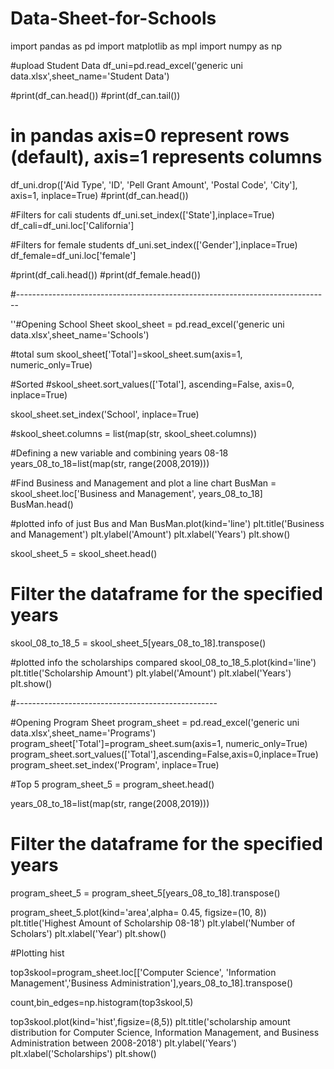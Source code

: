 # Data-Sheet-for-Schools

import pandas as pd
import matplotlib as mpl
import numpy as np

#upload Student Data
df_uni=pd.read_excel('generic uni data.xlsx',sheet_name='Student Data')

#print(df_can.head())
#print(df_can.tail())

# in pandas axis=0 represent rows (default), axis=1 represents columns
df_uni.drop(['Aid Type', 'ID', 'Pell Grant Amount', 'Postal Code', 'City'], axis=1, inplace=True)
#print(df_can.head())


#Filters for cali students
df_uni.set_index(['State'],inplace=True)
df_cali=df_uni.loc['California']


#Filters for female students
df_uni.set_index(['Gender'],inplace=True)
df_female=df_uni.loc['female']

#print(df_cali.head())
#print(df_female.head())

#------------------------------------------------------------------------------

''#Opening School Sheet
skool_sheet = pd.read_excel('generic uni data.xlsx',sheet_name='Schools')

#total sum
skool_sheet['Total']=skool_sheet.sum(axis=1, numeric_only=True)

#Sorted
#skool_sheet.sort_values(['Total'], ascending=False, axis=0, inplace=True)

skool_sheet.set_index('School', inplace=True)

#skool_sheet.columns = list(map(str, skool_sheet.columns))

#Defining a new variable and combining years 08-18
years_08_to_18=list(map(str, range(2008,2019)))

#Find Business and Management and plot a line chart
BusMan = skool_sheet.loc['Business and Management', years_08_to_18] 
BusMan.head()

#plotted info of just Bus and Man
BusMan.plot(kind='line')
plt.title('Business and Management')
plt.ylabel('Amount')
plt.xlabel('Years')
plt.show()

skool_sheet_5 = skool_sheet.head()

# Filter the dataframe for the specified years
skool_08_to_18_5 = skool_sheet_5[years_08_to_18].transpose()

#plotted info the scholarships compared
skool_08_to_18_5.plot(kind='line')
plt.title('Scholarship Amount')
plt.ylabel('Amount')
plt.xlabel('Years')
plt.show()

#--------------------------------------------------

#Opening Program Sheet
program_sheet = pd.read_excel('generic uni data.xlsx',sheet_name='Programs')
program_sheet['Total']=program_sheet.sum(axis=1, numeric_only=True)
program_sheet.sort_values(['Total'],ascending=False,axis=0,inplace=True)
program_sheet.set_index('Program', inplace=True)



#Top 5
program_sheet_5 = program_sheet.head()

years_08_to_18=list(map(str, range(2008,2019)))

# Filter the dataframe for the specified years
program_sheet_5 = program_sheet_5[years_08_to_18].transpose()


program_sheet_5.plot(kind='area',alpha= 0.45, figsize=(10, 8))
plt.title('Highest Amount of Scholarship 08-18')
plt.ylabel('Number of Scholars')
plt.xlabel('Year')
plt.show()

#Plotting hist


top3skool=program_sheet.loc[['Computer Science', 'Information Management','Business Administration'],years_08_to_18].transpose()

count,bin_edges=np.histogram(top3skool,5)


top3skool.plot(kind='hist',figsize=(8,5))
plt.title('scholarship amount distribution for Computer Science, Information Management, and Business Administration between 2008-2018')
plt.ylabel('Years')
plt.xlabel('Scholarships')
plt.show()
